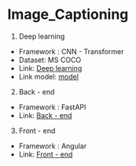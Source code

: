 # Image_Captioning

1. Deep learning
- Framework : CNN - Transformer
- Dataset: MS COCO
- Link: [Deep learning](https://github.com/Bao-Thanh/Image_Captioning/tree/main/DL/Image%20Captioning%20Transformer%20-%20COCO)
- Link model: [model](https://drive.google.com/file/d/1dVQJd_LxaBP3bicWwF8ZrVFSJ99I5xhu/view?usp=sharing)

2. Back - end
- Framework : FastAPI
- Link: [Back - end](https://github.com/Bao-Thanh/Image_Captioning/tree/main/BE/Image%20Captioning%20BE%20-%20FastAPI)

3. Front - end
- Framework : Angular
- Link: [Front - end](https://github.com/Bao-Thanh/Image_Captioning/tree/main/FE/Image%20Captioning%20FE%20-%20Angular)
